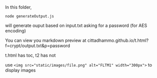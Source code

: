 In this folder,

```
node generateOutput.js
```

will generate ouput based on input.txt asking for a password (for AES encoding)

You can view you markdown preview at cittadhammo.github.io/t.html?f=crypt/output.txt&p=password

t.html has toc, t2 has not

use `<img src="static/images/file.png" alt="FLTM1" width="300px">` to display images